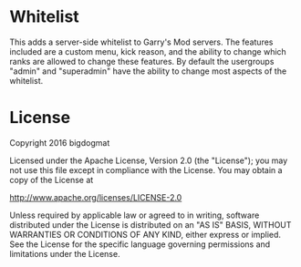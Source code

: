 # Whitelist

This adds a server-side whitelist to Garry's Mod servers. The features included are a custom menu, kick reason, and the ability to change which ranks are allowed to change these features. By default the usergroups "admin" and "superadmin" have the ability to change most aspects of the whitelist.

# License

Copyright 2016 bigdogmat

Licensed under the Apache License, Version 2.0 (the "License");
you may not use this file except in compliance with the License.
You may obtain a copy of the License at

http://www.apache.org/licenses/LICENSE-2.0

Unless required by applicable law or agreed to in writing, software
distributed under the License is distributed on an "AS IS" BASIS,
WITHOUT WARRANTIES OR CONDITIONS OF ANY KIND, either express or implied.
See the License for the specific language governing permissions and
limitations under the License.
